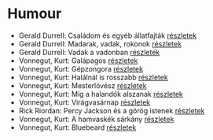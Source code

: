 # Humour

- Gerald Durrell: Családom és egyéb állatfajták [részletek](_details/%7Bopf.creator%7D.md#id_50)
- Gerald Durrell: Madarak, vadak, rokonok [részletek](_details/%7Bopf.creator%7D.md#id_867)
- Gerald Durrell: Vadak a vadonban [részletek](_details/%7Bopf.creator%7D.md#id_866)
- Vonnegut, Kurt: Galápagos [részletek](_details/%7Bopf.creator%7D.md#id_1619)
- Vonnegut, Kurt: Gépzongora [részletek](_details/%7Bopf.creator%7D.md#id_1618)
- Vonnegut, Kurt: Halálnál is rosszabb [részletek](_details/%7Bopf.creator%7D.md#id_1628)
- Vonnegut, Kurt: Mesterlövész [részletek](_details/%7Bopf.creator%7D.md#id_1622)
- Vonnegut, Kurt: Míg a halandók alszanak [részletek](_details/%7Bopf.creator%7D.md#id_1617)
- Vonnegut, Kurt: Virágvasárnap [részletek](_details/%7Bopf.creator%7D.md#id_1627)
- Rick Riordan: Percy Jackson és a görög istenek [részletek](_details/%7Bopf.creator%7D.md#id_1660)
- Vonnegut, Kurt: A hamvaskék sárkány [részletek](_details/%7Bopf.creator%7D.md#id_1701)
- Vonnegut, Kurt: Bluebeard [részletek](_details/%7Bopf.creator%7D.md#id_1702)